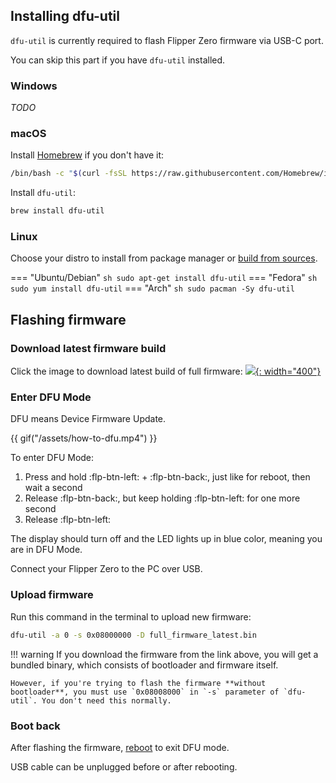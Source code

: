 ## Installing dfu-util

`dfu-util` is currently required to flash Flipper Zero firmware via USB-C port.

You can skip this part if you have `dfu-util` installed.

### Windows

_TODO_

### macOS

Install [Homebrew](https://brew.sh) if you don't have it:
``` sh
/bin/bash -c "$(curl -fsSL https://raw.githubusercontent.com/Homebrew/install/HEAD/install.sh)"
```

Install `dfu-util`:
``` sh
brew install dfu-util
```

### Linux

Choose your distro to install from package manager or [build from sources](http://dfu-util.sourceforge.net/build.html).

=== "Ubuntu/Debian"
    ``` sh
    sudo apt-get install dfu-util
    ```
=== "Fedora"
    ``` sh
    sudo yum install dfu-util
    ```
=== "Arch"
    ``` sh
    sudo pacman -Sy dfu-util
    ```

## Flashing firmware

### Download latest firmware build

Click the image to download latest build of full firmware:
[![](https://update.flipperzero.one/latest-firmware-banner.png){: width="400"}](https://update.flipperzero.one/full_firmware_latest.bin)

### Enter DFU Mode

DFU means Device Firmware Update.

{{ gif("/assets/how-to-dfu.mp4") }}

To enter DFU Mode:

1. Press and hold :flp-btn-left: + :flp-btn-back:, just like for reboot, then wait a second
2. Release :flp-btn-back:, but keep holding :flp-btn-left: for one more second
3. Release :flp-btn-left:

The display should turn off and the LED lights up in blue color, meaning you are in DFU Mode.

Connect your Flipper Zero to the PC over USB.

### Upload firmware

Run this command in the terminal to upload new firmware:
``` sh
dfu-util -a 0 -s 0x08000000 -D full_firmware_latest.bin
```

!!! warning
    If you download the firmware from the link above, you will get a bundled binary, which consists of bootloader and firmware itself.

    However, if you're trying to flash the firmware **without bootloader**, you must use `0x08008000` in `-s` parameter of `dfu-util`. You don't need this normally.

### Boot back

After flashing the firmware, [reboot](rebooting.md) to exit DFU mode.

USB cable can be unplugged before or after rebooting.